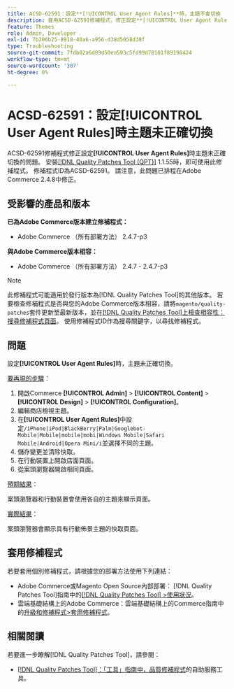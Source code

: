 ```yaml
---
title: ACSD-62591：設定**[!UICONTROL User Agent Rules]**時，主題不會切換
description: 套用ACSD-62591修補程式，修正設定**[!UICONTROL User Agent Rules]**時主題未正確切換的Adobe Commerce問題。
feature: Themes
role: Admin, Developer
exl-id: 7b206b25-8918-40a6-a956-d38d5058d38f
type: Troubleshooting
source-git-commit: 7fdb02a6d89d50ea593c5fd99d78101f89198424
workflow-type: tm+mt
source-wordcount: '307'
ht-degree: 0%

---
```


# ACSD-62591：設定[!UICONTROL User Agent Rules]時主題未正確切換

ACSD-62591修補程式修正設定&#x200B;**[!UICONTROL User Agent Rules]**&#x200B;時主題未正確切換的問題。 安裝[[!DNL Quality Patches Tool (QPT)]](/help/tools/quality-patches-tool/quality-patches-tool-to-self-serve-quality-patches.md) 1.1.55時，即可使用此修補程式。 修補程式ID為ACSD-62591。 請注意，此問題已排程在Adobe Commerce 2.4.8中修正。

## 受影響的產品和版本

**已為Adobe Commerce版本建立修補程式：**
* Adobe Commerce （所有部署方法） 2.4.7-p3

**與Adobe Commerce版本相容：**
* Adobe Commerce （所有部署方法） 2.4.7 - 2.4.7-p3

>[!NOTE]
>
>此修補程式可能適用於發行版本為[!DNL Quality Patches Tool]的其他版本。 若要檢查修補程式是否與您的Adobe Commerce版本相容，請將`magento/quality-patches`套件更新至最新版本，並在[[!DNL Quality Patches Tool]上檢查相容性：搜尋修補程式頁面](https://experienceleague.adobe.com/tools/commerce-quality-patches/index.html?lang=zh-Hant)。 使用修補程式ID作為搜尋關鍵字，以尋找修補程式。

## 問題

設定&#x200B;**[!UICONTROL User Agent Rules]**&#x200B;時，主題未正確切換。

<u>要再現的步驟</u>：

1. 開啟Commerce **[!UICONTROL Admin]** > **[!UICONTROL Content]** > **[!UICONTROL Design]** > **[!UICONTROL Configuration]**。
1. 編輯商店檢視主題。
1. 在&#x200B;**[!UICONTROL User Agent Rules]**&#x200B;中設定`/iPhone|iPod|BlackBerry|Palm|Googlebot-Mobile|Mobile|mobile|mobi|Windows Mobile|Safari Mobile|Android|Opera Mini/i`並選擇不同的主題。
1. 儲存變更並清除快取。
1. 在行動裝置上開啟店面頁面。
1. 從案頭瀏覽器開啟相同頁面。

<u>預期結果</u>：

案頭瀏覽器和行動裝置會使用各自的主題來顯示頁面。

<u>實際結果</u>：

案頭瀏覽器會顯示具有行動佈景主題的快取頁面。

## 套用修補程式

若要套用個別修補程式，請根據您的部署方法使用下列連結：

* Adobe Commerce或Magento Open Source內部部署： [!DNL Quality Patches Tool]指南中的[[!DNL Quality Patches Tool] >使用狀況](/help/tools/quality-patches-tool/usage.md)。
* 雲端基礎結構上的Adobe Commerce：雲端基礎結構上的Commerce指南中的[升級和修補程式>套用修補程式](https://experienceleague.adobe.com/docs/commerce-cloud-service/user-guide/develop/upgrade/apply-patches.html?lang=zh-Hant)。


## 相關閱讀

若要進一步瞭解[!DNL Quality Patches Tool]，請參閱：

* [[!DNL Quality Patches Tool]：「工具」指南中，品質修補程式](/help/tools/quality-patches-tool/quality-patches-tool-to-self-serve-quality-patches.md)的自助服務工具。

